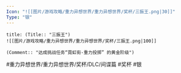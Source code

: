 ```yaml
---
Icon: "![[图片/游戏攻略/重力异想世界/重力异想世界/奖杯/三振王.png|30]]"
Type: "银"
---
```

```ad-common-silver-trophy
title: (Title:: "三振王")
![[图片/游戏攻略/重力异想世界/重力异想世界/奖杯/三振王.png|100]]

(Comment:: "达成挑战任务“霓虹街-重力投掷” 的黄金阶级")
```

#重力异想世界/重力异想世界/奖杯/DLC/间谍篇 #奖杯 #银
